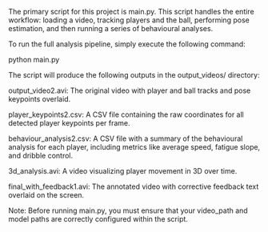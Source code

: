 The primary script for this project is main.py. This script handles the entire workflow: loading a video, tracking players and the ball, performing pose estimation, and then running a series of behavioural analyses.

To run the full analysis pipeline, simply execute the following command:

python main.py


The script will produce the following outputs in the output_videos/ directory:

output_video2.avi: The original video with player and ball tracks and pose keypoints overlaid.

player_keypoints2.csv: A CSV file containing the raw coordinates for all detected player keypoints per frame.

behaviour_analysis2.csv: A CSV file with a summary of the behavioural analysis for each player, including metrics like average speed, fatigue slope, and dribble control.

3d_analysis.avi: A video visualizing player movement in 3D over time.

final_with_feedback1.avi: The annotated video with corrective feedback text overlaid on the screen.

Note: Before running main.py, you must ensure that your video_path and model paths are correctly configured within the script.
